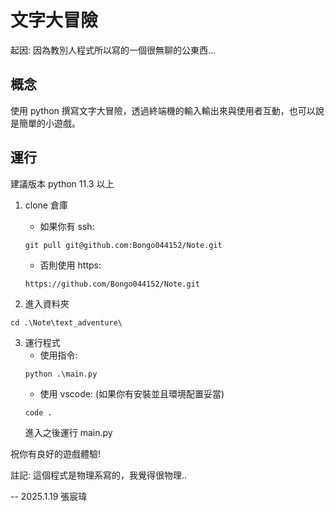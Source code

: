 # **文字大冒險**

起因: 因為教別人程式所以寫的一個很無聊的公東西...

## **概念**

使用 python 撰寫文字大冒險，透過終端機的輸入輸出來與使用者互動，也可以說是簡單的小遊戲。

## **運行**

建議版本 python 11.3 以上

1. clone 倉庫
    - 如果你有 ssh:
    ```shell
    git pull git@github.com:Bongo044152/Note.git
    ```
    - 否則使用 https:
    ```shell
    https://github.com/Bongo044152/Note.git
    ```

2. 進入資料夾
```shell
cd .\Note\text_adventure\
```

3. 運行程式
    - 使用指令:
    ```shell
    python .\main.py
    ```
    - 使用 vscode: (如果你有安裝並且環境配置妥當)
    ```shell
    code .
    ```
    進入之後運行 main.py

祝你有良好的遊戲體驗!

註記: 這個程式是物理系寫的，我覺得很物理..

-- 2025.1.19 張宸瑋